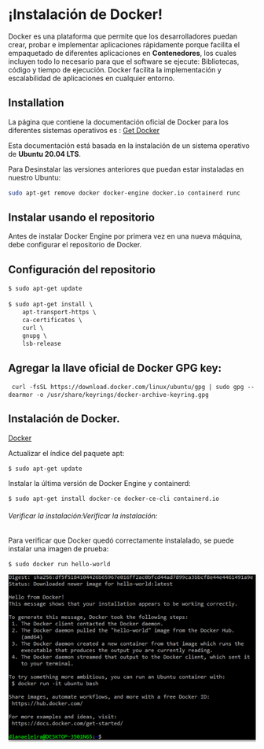 # ¡Instalación de Docker!

Docker es una plataforma que permite que los desarrolladores puedan crear, probar e implementar aplicaciones rápidamente porque facilita el  empaquetado de diferentes aplicaciones en  **Contenedores**, los cuales incluyen todo lo necesario para que el software se ejecute: Bibliotecas, código y tiempo de ejecución. Docker facilita la implementación y escalabilidad de aplicaciones en cualquier entorno.

## Installation
La página que contiene la documentación oficial de Docker para los diferentes sistemas operativos es : [Get Docker](https://docs.docker.com/get-docker/)

Esta documentación está basada en la instalación de un sistema operativo de **Ubuntu 20.04 LTS**.

Para Desinstalar las versiones anteriores que puedan estar instaladas en nuestro Ubuntu:

```bash
sudo apt-get remove docker docker-engine docker.io containerd runc
```

## Instalar usando el repositorio
Antes de instalar Docker Engine por primera vez en una nueva máquina, debe configurar el repositorio de Docker.

## Configuración del repositorio

```docker
$ sudo apt-get update

$ sudo apt-get install \
    apt-transport-https \
    ca-certificates \
    curl \
    gnupg \
    lsb-release

```

## Agregar la llave oficial de Docker GPG key:
```
 curl -fsSL https://download.docker.com/linux/ubuntu/gpg | sudo gpg --dearmor -o /usr/share/keyrings/docker-archive-keyring.gpg
```

## Instalación de Docker. 
[Docker](https://docs.docker.com/get-docker/)

Actualizar  el índice del paquete apt:

```
$ sudo apt-get update
```
Instalar la última versión de Docker Engine y containerd:

```
$ sudo apt-get install docker-ce docker-ce-cli containerd.io
```

###### Verificar la instalación:Verificar la instalación:
Para verificar que Docker quedó correctamente instalalado, se puede instalar una imagen de prueba:

```
$ sudo docker run hello-world
```
![](https://github.com/dianaeleira/docker-fedesoft/blob/main/assets/img/hello-world.png)

